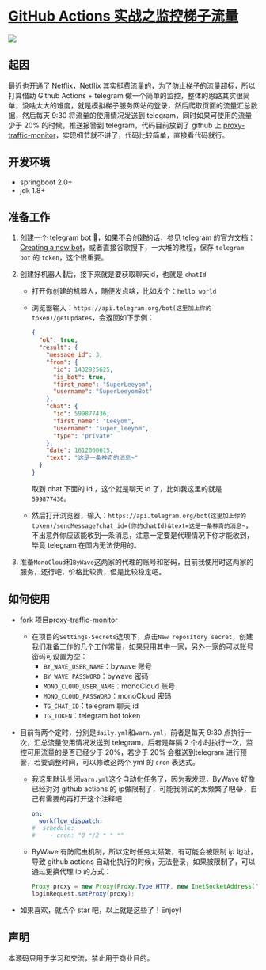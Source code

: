 # [GitHub Actions 实战之监控梯子流量](https://github.com/superleeyom/blog/issues/19)

![](https://raw.githubusercontent.com/superleeyom/blog/main/img/20210131124723.png)

## 起因

最近也开通了 Netflix，Netflix 其实挺费流量的，为了防止梯子的流量超标，所以打算借助 Github Actions + telegram 做一个简单的监控，整体的思路其实很简单，没啥太大的难度，就是模拟梯子服务网站的登录，然后爬取页面的流量汇总数据，然后每天 9:30 将流量的使用情况发送到 telegram，同时如果可使用的流量少于 20% 的时候，推送报警到 telegram，代码目前放到了 github 上 [proxy-traffic-monitor](https://github.com/superleeyom/proxy-traffic-monitor)，实现细节就不讲了，代码比较简单，直接看代码就行。

## 开发环境

- springboot 2.0+
- jdk 1.8+

## 准备工作

1. 创建一个 telegram bot 🤖，如果不会创建的话，参见 telegram 的官方文档：[Creating a new bot](https://core.telegram.org/bots#6-botfather)，或者直接谷歌搜下，一大堆的教程，保存 `telegram bot` 的 `token`，这个很重要。

2. 创建好机器人🤖后，接下来就是要获取聊天id，也就是 `chatId`

    - 打开你创建的机器人，随便发点啥，比如发个：`hello world`

    - 浏览器输入：`https://api.telegram.org/bot(这里加上你的token)/getUpdates`，会返回如下示例：

      ```json
      {
        "ok": true,
        "result": {
          "message_id": 3,
          "from": {
            "id": 1432925625,
            "is_bot": true,
            "first_name": "SuperLeeyom",
            "username": "SuperLeeyomBot"
          },
          "chat": {
            "id": 599877436,
            "first_name": "Leeyom",
            "username": "super_leeyom",
            "type": "private"
          },
          "date": 1612000615,
          "text": "这是一条神奇的消息~"
        }
      }
      ```

      取到 chat 下面的 id ，这个就是聊天 id 了，比如我这里的就是 `599877436`。

    - 然后打开浏览器，输入：`https://api.telegram.org/bot(这里加上你的token)/sendMessage?chat_id=(你的chatId)&text=这是一条神奇的消息~`，不出意外你应该能收到一条消息，注意一定要是代理情况下你才能收到，毕竟 telegram 在国内无法使用的。

3. 准备`MonoCloud`和`ByWave`这两家的代理的账号和密码，目前我使用时这两家的服务，还行吧，价格比较贵，但是比较稳定吧。

## 如何使用

- fork 项目[proxy-traffic-monitor](https://github.com/superleeyom/proxy-traffic-monitor)

  - 在项目的`Settings-Secrets`选项下，点击`New repository secret`，创建我们准备工作的几个工作常量，如果只用其中一家，另外一家的可以账号密码可设置为空：
     - `BY_WAVE_USER_NAME`：bywave 账号
     - `BY_WAVE_PASSWORD`：bywave 密码
     - `MONO_CLOUD_USER_NAME`：monoCloud 账号
     - `MONO_CLOUD_PASSWORD`：monoCloud 密码
     - `TG_CHAT_ID`：telegram 聊天 id
     - `TG_TOKEN`：telegram bot token

- 目前有两个定时，分别是`daily.yml`和`warn.yml`，前者是每天 9:30 点执行一次，汇总流量使用情况发送到 telegram，后者是每隔 2 个小时执行一次，监控可用流量的是否已经少于 20%，若少于 20% 会推送到telegram 进行预警，若要调整时间，可以修改这两个 yml 的 `cron` 表达式。

  - 我这里默认关闭`warn.yml`这个自动化任务了，因为我发现，ByWave 好像已经对对 github actions 的 ip做限制了，可能我测试的太频繁了吧😂，自己有需要的再打开这个注释吧

     ```yml
     on:
       workflow_dispatch:
     #  schedule:
     #    - cron: "0 */2 * * *"
     ```

  - ByWave 有防爬虫机制，所以定时任务太频繁，有可能会被限制 ip 地址，导致 github actions 自动化执行的时候，无法登录，如果被限制了，可以通过更换代理 ip 的方式：

     ```java
     Proxy proxy = new Proxy(Proxy.Type.HTTP, new InetSocketAddress("xxx.xxx.xxx.xxx", 80));
     loginRequest.setProxy(proxy);
     ```

- 如果喜欢，就点个 star 吧，以上就是这些了！Enjoy!

## 声明

本源码只用于学习和交流，禁止用于商业目的。